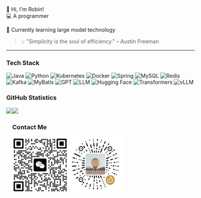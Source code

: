 👋 Hi, I'm Robin!<br>
💻 A programmer<br>

🌱 Currently learning large model technology

> 💡 "Simplicity is the soul of efficiency." – Austin Freeman

---

### Tech Stack
![Java](https://img.shields.io/badge/-Java-007396?logo=java&logoColor=white)
![Python](https://img.shields.io/badge/-Python-3776AB?logo=python&logoColor=white)
![Kubernetes](https://img.shields.io/badge/-Kubernetes-326CE5?logo=kubernetes&logoColor=white)
![Docker](https://img.shields.io/badge/-Docker-2496ED?logo=docker&logoColor=white)
![Spring](https://img.shields.io/badge/-Spring-6DB33F?logo=spring&logoColor=white)
![MySQL](https://img.shields.io/badge/-MySQL-4479A1?logo=mysql&logoColor=white)
![Redis](https://img.shields.io/badge/-Redis-DC382D?logo=redis&logoColor=white)
![Kafka](https://img.shields.io/badge/-Kafka-231F20?logo=apache-kafka&logoColor=white)
![MyBatis](https://img.shields.io/badge/-MyBatis-000000?logo=mybatis&logoColor=white) 
![GPT](https://img.shields.io/badge/GPT-OpenAI-412991?logo=openai&logoColor=white)
![LLM](https://img.shields.io/badge/LLM-Large%20Language%20Model-FFA500)
![Hugging Face](https://img.shields.io/badge/Hugging%20Face-FFD43B?logo=huggingface&logoColor=black)
![Transformers](https://img.shields.io/badge/Transformers-PyTorch-EE4C2C?logo=pytorch&logoColor=white)
![vLLM](https://img.shields.io/badge/vLLM-Efficient%20LLM%20Inference-FFA500?logo=python&logoColor=white)
<br>

<!-- ![Top Languages](https://github-readme-stats.vercel.app/api/top-langs/?username=WangErXiao&layout=compact&theme=radical) -->

### GitHub Statistics 
<div>
  <img height="165" align="left" src="https://github-readme-stats.vercel.app/api?username=WangErXiao&count_private=true&include_all_commits=true&show_icons=true" />
  <img height="165" src="https://github-readme-stats.vercel.app/api/top-langs/?username=WangErXiao&layout=compact" />
</div>
<!-- ![GitHub Stats](https://github-readme-stats.vercel.app/api?username=WangErXiao&show_icons=true&theme=radical) -->
<!-- ![Trophy](https://github-profile-trophy.vercel.app/?username=WangErXiao&theme=dark) -->

<!-- ### Open Source Contributions 
- [vllm](https://github.com/vllm-project/vllm)  -->

### Contact Me
<div>
    <img align="left" src="./images/Wechat.png" alt="WechatID:RoYaoRoYao" height="150" width="150" />
    <img src="./images/GiveMe.png" alt="GiveMeMoney"  height="150"  width="150" />
<div>

